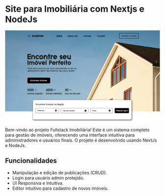 # Site para Imobiliária com Nextjs e NodeJs

![Header](./header-imobiliaria.png)

Bem-vindo ao projeto Fullstack Imobiliária! Este é um sistema completo para gestão de imóveis, oferecendo uma interface intuitiva para administradores e usuários finais. O projeto é desenvolvido usando NextJs e NodeJs.

## Funcionalidades

- Manipulação e edição de publicações (CRUD).
- Login para usuário admin protejido.
- UI Responsiva e Intuitiva.
- Editor intuitivo para cadastro de novos imóveis.
